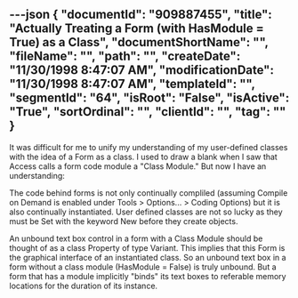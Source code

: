 ---json
{
  "documentId": "909887455",
  "title": "Actually Treating a Form (with HasModule = True) as a Class",
  "documentShortName": "",
  "fileName": "",
  "path": "",
  "createDate": "11/30/1998 8:47:07 AM",
  "modificationDate": "11/30/1998 8:47:07 AM",
  "templateId": "",
  "segmentId": "64",
  "isRoot": "False",
  "isActive": "True",
  "sortOrdinal": "",
  "clientId": "",
  "tag": ""
}
---

It was difficult for me to unify my understanding of my user-defined classes with the idea of a Form as a class. I used to draw a blank when I saw that Access calls a form code module a &quot;Class Module.&quot; But now I have an understanding:

The code behind forms is not only continually compliled (assuming Compile on Demand is enabled under Tools &gt; Options... &gt; Coding Options) but it is also continually instantiated. User defined classes are not so lucky as they must be Set with the keyword New before they create objects.

An unbound text box control in a form with a Class Module should be thought of as a class Property of type Variant. This implies that this Form is the graphical interface of an instantiated class. So an unbound text box in a form without a class module (HasModule = False) is truly unbound. But a form that has a module implicitly &quot;binds&quot; its text boxes to referable memory locations for the duration of its instance.
